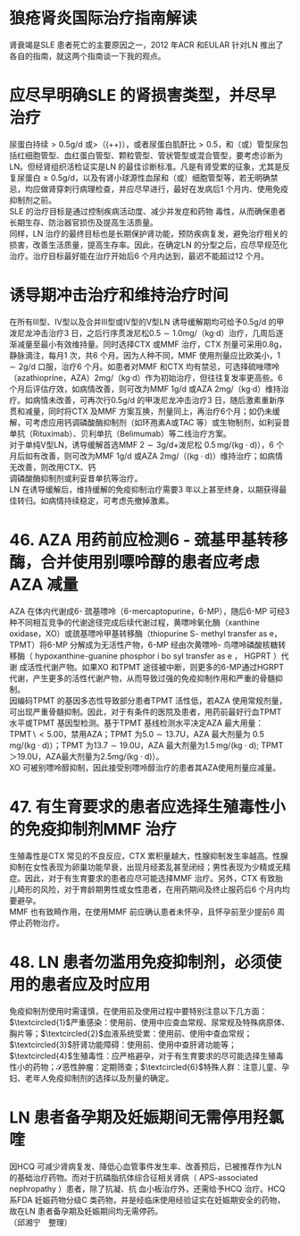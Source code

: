 # 狼疮肾炎国际治疗指南解读  
肾衰竭是SLE 患者死亡的主要原因之一，2012 年ACR 和EULAR 针对LN 推出了各自的指南，就这两个指南谈一下我的观点。  
#  应尽早明确SLE 的肾损害类型，并尽早治疗  
尿蛋白持续$>0.5\mathrm{g/d}$ 或$>$（$(++)$），或者尿蛋白肌酐比$>0.5$，和（或）管型尿包括红细胞管型、血红蛋白管型、颗粒管型、管状管型或混合管型，要考虑诊断为$\mathrm{LN}$。但经肾组织活检证实是LN 的最佳诊断标准。凡是有肾受累的征象，尤其是反复尿蛋白$\geqslant0.5\mathrm{g/d}$，以及有肾小球源性血尿和（或）细胞管型等，若无明确禁忌，均应做肾穿刺行病理检查，并应尽早进行，最好在发病后1 个月内、使用免疫抑制剂之前。  
SLE  的治疗目标是通过控制疾病活动度、减少并发症和药物 毒性，从而确保患者长期生存、防治器官损伤及提高生活质量。  
同样，LN 治疗的最终目标也是长期保护肾功能，预防疾病复发，避免治疗相关的损害，改善生活质量，提高生存率。因此，在确定LN 的分型之后，应尽早规范化治疗。治疗目标最好能在治疗开始后6 个月内达到，最迟不能超过12 个月。  
#  诱导期冲击治疗和维持治疗时间  
在所有Ⅲ型、Ⅳ型以及合并Ⅲ型或Ⅳ型的Ⅴ型LN 诱导缓解期均可给予$0.5\mathrm{g/d}$ 的甲泼尼龙冲击治疗3 日，之后行序贯泼尼松$0.5\sim1.0\mathrm{mg/}$（kg·d）治疗，几周后逐渐减量至最小有效维持量。同时选择CTX 或MMF 治疗，CTX 剂量可采用$0.8\mathrm{g}$，静脉滴注，每月1 次，共6 个月。因为人种不同，MMF 使用剂量应比欧美小，$1\sim2\mathrm{g/d}$ 口服，治疗6 个月。如患者对MMF 和CTX 均有禁忌，可选择硫唑嘌呤（azathioprine，AZA）2mg/（kg·d）作为初始治疗，但往往复发率更高些。6 个月后评估疗效，如病情改善，则可改为MMF 1g/d 或AZA 2mg/（kg·d）维持治疗。如病情未改善，可再次行$0.5\mathrm{g/d}$ 的甲泼尼龙冲击治疗3 日，随后激素重新序贯和减量，同时将CTX 及MMF 方案互换，剂量同上，再治疗6个月；如仍未缓解，可考虑应用钙调磷酸酶抑制剂（如环孢素A或TAC 等）或生物制剂，如利妥昔单抗（Rituximab）、贝利单抗（Belimumab）等二线治疗方案。  
对于单纯Ⅴ型LN，诱导缓解首选$\mathrm{MMF}~2\sim3\mathrm{g/d}+$泼尼松 $0.5\, \mathrm{mg/(kg\cdot d)}$），6 个月后如有改善，则可改为MMF $1\mathrm{g/d}$ 或AZA $2\mathrm{mg}/$（$(\mathrm{kg}\cdot\mathrm{d})$）维持治疗；如病情无改善，则改用CTX、钙  
调磷酸酶抑制剂或利妥昔单抗等治疗。  
LN 在诱导缓解后，维持缓解的免疫抑制治疗需要3 年以上甚至终身，以期获得最佳转归。如病情持续稳定，可考虑先撤掉激素。  
# 46. AZA 用药前应检测6 - 巯基甲基转移酶，合并使用别嘌呤醇的患者应考虑AZA 减量  
AZA 在体内代谢成6- 巯基嘌呤（6-mercaptopurine，6-MP），随后6-MP 可经3 种不同相互竞争的代谢途径完成后续代谢过程，黄嘌呤氧化酶（xanthine oxidase，XO）或巯基嘌呤甲基转移酶（thiopurine S- methyl transfer as e，TPMT）将6-MP 分解成为无活性产物，6-MP 经由次黄嘌呤- 鸟嘌呤磷酸核糖转移酶（ hypoxanthine-guanine phosphor i bo syl transfer as e ， HGPRT ）代谢 成活性代谢产物。如果XO 和TPMT 途径被中断，则更多的6-MP通过HGRPT 代谢，产生更多的活性代谢产物，从而导致过强的免疫抑制作用和严重的骨髓抑制。  
因编码TPMT 的基因多态性导致部分患者TPMT 活性低，若AZA 使用常规剂量，可出现严重骨髓抑制。因此，对于有条件的医院及患者，用药前最好行血TPMT 水平或TPMT 基因型检测。基于TPMT 基线检测水平决定AZA 最大用量：TPMT${\backslash}{<}5.00$，禁用AZA；TPMT 为$5.0\sim13.7\mathrm{U}$，AZA 最大剂量为 $0.5\, \mathrm{mg/(kg\cdot d)}$）；TPMT 为$13.7\sim19.0\mathrm{U}$，AZA 最大剂量为$1.5\,\mathrm{mg/(kg\cdot d)}$; TPMT＞19.0U，AZA最大剂量为$2.5\mathrm{mg/(kg\cdot d)}$）。  
XO 可被别嘌呤醇抑制，因此接受别嘌呤醇治疗的患者其AZA使用剂量应减量。  
# 47. 有生育要求的患者应选择生殖毒性小的免疫抑制剂MMF 治疗  
生殖毒性是CTX 常见的不良反应，CTX 累积量越大，性腺抑制发生率越高。性腺抑制在女性表现为卵巢功能早衰，出现月经紊乱甚至闭经；男性表现为少精或无精症。因此，对于有生育要求的患者应尽可能选择MMF 治疗。另外，CTX 有致胎儿畸形的风险，对于育龄期男性或女性患者，在用药期间及终止服药后6 个月内均要避孕。  
MMF 也有致畸作用，在使用MMF 前应确认患者未怀孕，且怀孕前至少提前6 周停止药物治疗。  
# 48. LN 患者勿滥用免疫抑制剂，必须使用的患者应及时应用  
免疫抑制剂使用时需谨慎，在使用前及使用过程中要特别注意以下几方面：$\textcircled{1}$严重感染：使用前、使用中应查血常规、尿常规及特殊病原体、胸片等；$\textcircled{2}$血液系统受累：使用前、使用中查血常规；$\textcircled{3}$肝肾功能障碍：使用前、使用中查肝肾功能等；$\textcircled{4}$生殖毒性：应严格避孕，对于有生育要求的尽可能选择生殖毒性小的药物；$\mathcal{S}$恶性肿瘤：定期筛查；$\textcircled{6}$特殊人群：注意儿童、孕妇、老年人免疫抑制剂的选择以及剂量的确定。  
#  LN 患者备孕期及妊娠期间无需停用羟氯喹  
因HCQ 可减少肾病复发、降低心血管事件发生率、改善预后，已被推荐作为LN 的基础治疗药物。而对于抗磷脂抗体综合征相关肾病（ APS-associated nephropathy ）患者，除了抗凝、抗 血小板治疗外，还需给予HCQ 治疗。HCQ 系FDA 妊娠药物分级C 类药物，并是经临床使用经验证实在妊娠期安全的药物，故在LN 患者备孕期及妊娠期间均无需停药。  
（邱湘宁　整理）  